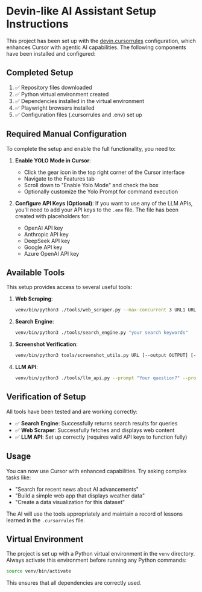 # Devin-like AI Assistant Setup Instructions

This project has been set up with the [devin.cursorrules](https://github.com/grapeot/devin.cursorrules) configuration, which enhances Cursor with agentic AI capabilities. The following components have been installed and configured:

## Completed Setup

1. ✅ Repository files downloaded
2. ✅ Python virtual environment created
3. ✅ Dependencies installed in the virtual environment
4. ✅ Playwright browsers installed
5. ✅ Configuration files (.cursorrules and .env) set up

## Required Manual Configuration

To complete the setup and enable the full functionality, you need to:

1. **Enable YOLO Mode in Cursor**:
   - Click the gear icon in the top right corner of the Cursor interface
   - Navigate to the Features tab
   - Scroll down to "Enable Yolo Mode" and check the box
   - Optionally customize the Yolo Prompt for command execution

2. **Configure API Keys (Optional)**:
   If you want to use any of the LLM APIs, you'll need to add your API keys to the `.env` file. The file has been created with placeholders for:
   - OpenAI API key
   - Anthropic API key
   - DeepSeek API key
   - Google API key
   - Azure OpenAI API key

## Available Tools

This setup provides access to several useful tools:

1. **Web Scraping**:
   ```bash
   venv/bin/python3 ./tools/web_scraper.py --max-concurrent 3 URL1 URL2 URL3
   ```

2. **Search Engine**:
   ```bash
   venv/bin/python3 ./tools/search_engine.py "your search keywords"
   ```

3. **Screenshot Verification**:
   ```bash
   venv/bin/python3 tools/screenshot_utils.py URL [--output OUTPUT] [--width WIDTH] [--height HEIGHT]
   ```

4. **LLM API**:
   ```bash
   venv/bin/python3 ./tools/llm_api.py --prompt "Your question?" --provider "anthropic"
   ```

## Verification of Setup

All tools have been tested and are working correctly:

- ✅ **Search Engine**: Successfully returns search results for queries
- ✅ **Web Scraper**: Successfully fetches and displays web content
- ✅ **LLM API**: Set up correctly (requires valid API keys to function fully)

## Usage

You can now use Cursor with enhanced capabilities. Try asking complex tasks like:
- "Search for recent news about AI advancements"
- "Build a simple web app that displays weather data"
- "Create a data visualization for this dataset"

The AI will use the tools appropriately and maintain a record of lessons learned in the `.cursorrules` file.

## Virtual Environment

The project is set up with a Python virtual environment in the `venv` directory. Always activate this environment before running any Python commands:

```bash
source venv/bin/activate
```

This ensures that all dependencies are correctly used. 